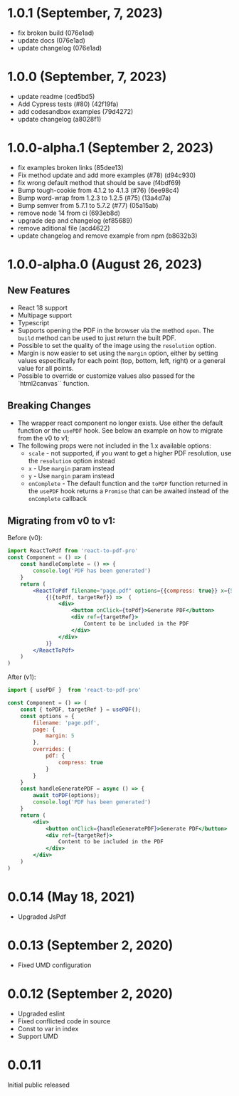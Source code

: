 # 1.0.1 (September, 7, 2023)

* fix broken build (076e1ad)
* update docs (076e1ad)
* update changelog (076e1ad)

# 1.0.0 (September, 7, 2023)

* update readme (ced5bd5)
* Add Cypress tests  (#80) (42f19fa)
* add codesandbox examples (79d4272)
* update changelog (a8028f1)

# 1.0.0-alpha.1 (September 2, 2023)

* fix examples broken links (85dee13)
* Fix method update and add more examples (#78) (d94c930)
* fix wrong default method that should be save (f4bdf69)
* Bump tough-cookie from 4.1.2 to 4.1.3 (#76) (6ee98c4)
* Bump word-wrap from 1.2.3 to 1.2.5 (#75) (13a4d7a)
* Bump semver from 5.7.1 to 5.7.2 (#77) (05a15ab)
* remove node 14 from ci (693eb8d)
* upgrade dep and changelog (ef85689)
* remove aditional file (acd4622)
* update changelog and remove example from npm (b8632b3)

# 1.0.0-alpha.0 (August 26, 2023)

## New Features

- React 18 support
- Multipage support
- Typescript
- Supports opening the PDF in the browser via the method `open`. The `build` method can be used to just return the built PDF.
- Possible to set the quality of the image using the `resolution` option.
- Margin is now easier to set using the `margin` option, either by setting values especifically for each point (top, bottom, left, right) or a general value for all points.
- Possible to override or customize values also passed for the `html2canvas`` function.

## Breaking Changes

- The wrapper react component no longer exists. Use either the default function or the `usePDF` hook. See below an example on how to migrate from the v0 to v1;
- The following props were not included in the 1.x available options:
  - `scale` - not supported, if you want to get a higher PDF resolution, use the `resolution` option instead
  - `x` - Use `margin` param instead
  - `y` - Use `margin` param instead
  - `onComplete` - The default function and the `toPDF` function returned in the `usePDF` hook returns a `Promise` that can be awaited instead of the `onComplete` callback

## Migrating from v0 to v1:

Before (v0):

```jsx
import ReactToPdf from 'react-to-pdf-pro'
const Component = () => (
    const handleComplete = () => {
        console.log('PDF has been generated')
    }
    return (
        <ReactToPdf filename="page.pdf" options={{compress: true}} x={5} y={5} onComplete={handleComplete}>
            {({toPdf, targetRef}) =>  (
                <div>
                    <button onClick={toPdf}>Generate PDF</button>
                    <div ref={targetRef}>
                        Content to be included in the PDF
                    </div>
                </div>
            )}
        </ReactToPdf>
    )
)
```

After (v1):

```jsx
import { usePDF }  from 'react-to-pdf-pro'

const Component = () => (
    const { toPDF, targetRef } = usePDF();
    const options = {
        filename: 'page.pdf',
        page: {
            margin: 5
        },
        overrides: {
            pdf: {
                compress: true
            }
        }
    }
    const handleGeneratePDF = async () => {
        await toPDF(options);
        console.log('PDF has been generated')
    }
    return (
        <div>
            <button onClick={handleGeneratePDF}>Generate PDF</button>
            <div ref={targetRef}>
                Content to be included in the PDF
            </div>
        </div>
    )
)
```

# 0.0.14 (May 18, 2021)

- Upgraded JsPdf

# 0.0.13 (September 2, 2020)

- Fixed UMD configuration

# 0.0.12 (September 2, 2020)

- Upgraded eslint
- Fixed conflicted code in source
- Const to var in index
- Support UMD

# 0.0.11

Initial public released
